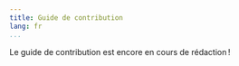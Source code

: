 ```yaml
---
title: Guide de contribution
lang: fr
...
```


Le guide de contribution est encore en cours de rédaction !

<!--

## 1. Cession de droits

Pour pouvoir remplir ses fonctions, les documents de la GBPL doivent pouvoir être réutilisables et modifiables par tous.

Le [libre accès]() au contenu est nécessaire pour permettre la propagation des connaissances et du Savoir auprès de tous et de tout les publics.

Les droits de modifications sont nécessaires pour pouvoir réutiliser, intégrer ou adapter du contenu pour différents types de formations ou pour les besoins d'autres types de structures.

Les *droits cédés* à la GBPL ne sont *pas* cédés de façon *exclusive*.
Les auteurs continuent à bénéficier de leurs droits et pourraient, par exemple, publier séparément et commercialement leurs documents.

## 2. Envoi des sources

**FIXME: Github**

## 3. (Option) Marquage des documents {#gbpl-yaml}

Les documents sans métadonnées ou impossibles à découper resteront dans la *liste d'attente* de la GBPL.
Pour quitter cette liste, un fichier décrivant le contenu du dépôt doit être ajouté à la racine.

```YAML
author:
- "Prénom *Nom*"
- "Prénom2 Particule *Nom2*"
- …
unit: "Unité d'Enseignement" # par exemple, "Génie Logiciel"
year: 2017
tags:
- "project management"
- "C"
documents:
- type: notes
  source: "cours_01.md"
  children:
  - type: exercise
    source: "ex/01.odt"
  - type: exercise
    source: "ex/02.docx"
	author: "Some Other Name"
  - type: exercise
    source: "ex/03.md"
- type: annales
  extractor: "grep '#^ ' wip_cc.md"
```

**FIXME: contrib guide**

- Cession de droits/contrat/license
- Métadonnées + Scripts
- Pull request?
- Découpages

-->



